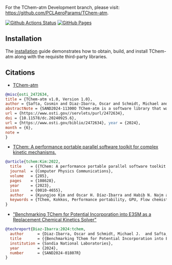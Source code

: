 For the TChem-atm Development branch, please visit: https://github.com/PCLAeroParams/TChem-atm.

[![Github Actions Status](https://github.com/sandialabs/TChem-atm/actions/workflows/auto_test.yaml/badge.svg?branch=main)](https://github.com/sandialabs/TChem-atm/actions)
[![GitHub Pages](https://img.shields.io/badge/GitHub%20Pages-121013?logo=github&logoColor=white)](https://sandialabs.github.io/TChem-atm/)
## Installation 

The [installation](docs/installation.md) guide demonstrates how to obtain, build, and install TChem-atm along with the requisite third-party libraries.

## Citations
* [TChem-atm ](https://www.osti.gov/biblio/2472634)
```bibtex
@misc{osti_2472634,
title = {TChem-atm v1.0, Version 1.0},
author = {Safta, Cosmin and Diaz-Ibarra, Oscar and Schmidt, Michael and USDOE},
abstractNote = {SAND2024-11300O TChem-atm is a software library that was developed to solve complex kinetic models for atmospheric chemistry applications. TChem-atm interface employs a hierarchical parallelism design to exploit the massive parallelism available from modern computing platforms. It also supports gas atmospheric chemistry applications, e.g., the energy exascale earth system model. TChem can be used as a box model or coupled with a climate model to compute the time evolution of gas tracer species. Sandia National Laboratories is a multimission laboratory managed and operated by National Technology & Engineering Solutions of Sandia, LLC, a wholly owned subsidiary of Honeywell International Inc., for the U.S. Department of Energy’s National Nuclear Security Administration under contract DE-NA0003525.},
url = {https://www.osti.gov//servlets/purl/2472634},
doi = {10.11578/dc.20240925.6},
url = {https://www.osti.gov/biblio/2472634}, year = {2024},
month = {6},
note =
}
```

* [TChem: A performance portable parallel software
toolkit for complex kinetic mechanisms.](https://www.sciencedirect.com/science/article/pii/S0010465522003472)

```bibtex
@article{tchem:Kim:2022,
  title    = {{TChem: A performance portable parallel software toolkit for complex kinetic mechanisms}},
  journal  = {Computer Physics Communications},
  volume   = {285},
  pages    = {108628},
  year     = {2023},
  issn     = {0010-4655},
  author   = {Kyungjoo Kim and Oscar H. Díaz-Ibarra and Habib N. Najm and Judit Zádor and Cosmin Safta},
  keywords = {TChem, Kokkos, Performance portability, GPU, Flow chemistry}
}
```

* ["Benchmarking TChem for Potential Incorporation into E3SM as a Replacement Chemical Kinetics Solver"](sand_report/QTI_tchemV1.pdf)
```bibtex
@techreport{Diaz-Ibarra:2024:tchem,
  author      = {Diaz-Ibarra, Oscar and Schmidt, Michael J.  and Safta, Cosmin },
  title       = {{Benchmarking TChem for Potential Incorporation into E3SM as a Replacement Chemical Kinetics Solver}},
  institution = {Sandia National Laboratories},
  year        = {2024},
  number      = {SAND2024-01807R}
}
```
